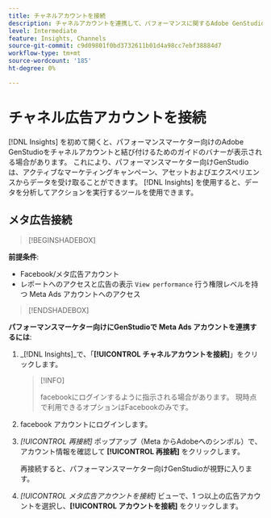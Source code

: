 ```yaml
---
title: チャネルアカウントを接続
description: チャネルアカウントを連携して、パフォーマンスに関するAdobe GenStudioをモニタリング マーケターのマーケティングキャンペーンとアセットのパフォーマンス。
level: Intermediate
feature: Insights, Channels
source-git-commit: c9d09801f0bd3732611b01d4a98cc7ebf38884d7
workflow-type: tm+mt
source-wordcount: '185'
ht-degree: 0%

---
```



# チャネル広告アカウントを接続

[!DNL Insights] を初めて開くと、パフォーマンスマーケター向けのAdobe GenStudioをチャネルアカウントと結び付けるためのガイドのバナーが表示される場合があります。 これにより、パフォーマンスマーケター向けGenStudioは、アクティブなマーケティングキャンペーン、アセットおよびエクスペリエンスからデータを受け取ることができます。 [!DNL Insights] を使用すると、データを分析してアクションを実行するツールを使用できます。
<!-- May need some assurance here that their data is safe. -->

## メタ広告接続

>[!BEGINSHADEBOX]

**前提条件**:

- Facebook/メタ広告アカウント
- レポートへのアクセスと広告の表示 `View performance` 行う権限レベルを持つ Meta Ads アカウントへのアクセス

>[!ENDSHADEBOX]

**パフォーマンスマーケター向けにGenStudioで Meta Ads アカウントを連携するには**:

1. _[!DNL Insights]_で、「**[!UICONTROL チャネルアカウントを接続]**」をクリックします。

   >[!INFO]
   >
   >facebookにログインするように指示される場合があります。 現時点で利用できるオプションはFacebookのみです。

1. facebook アカウントにログインします。

1. _[!UICONTROL 再接続]_ ポップアップ（Meta からAdobeへのシンボル）で、アカウント情報を確認して **[!UICONTROL 再接続]** をクリックします。

   再接続すると、パフォーマンスマーケター向けGenStudioが視野に入ります。

1. _[!UICONTROL メタ広告アカウントを接続]_ ビューで、1 つ以上の広告アカウントを選択し、**[!UICONTROL アカウントを接続]** をクリックします。
<!--
>[!INFO]
>
>You may receive an error if you previously enrolled the channel account with GenStudio for Performance Marketers.

The new user experience shows a banner to connect an account. There is not option to connect yet after you have one connection.
-->
